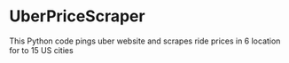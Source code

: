 # UberPriceScraper
 This Python code pings uber website and scrapes ride prices in 6 location for to 15 US cities
